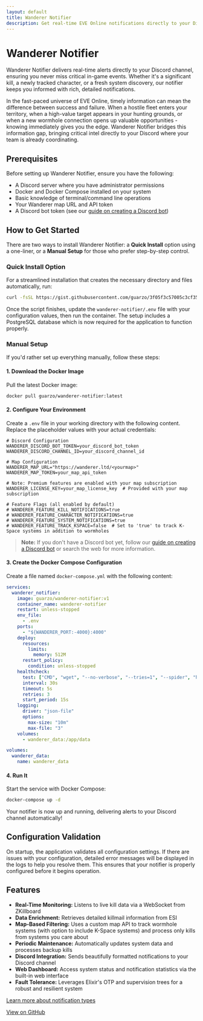 ```yaml
---
layout: default
title: Wanderer Notifier
description: Get real-time EVE Online notifications directly to your Discord channel
---
```


# Wanderer Notifier

Wanderer Notifier delivers real-time alerts directly to your Discord channel, ensuring you never miss critical in-game events. Whether it's a significant kill, a newly tracked character, or a fresh system discovery, our notifier keeps you informed with rich, detailed notifications.

In the fast-paced universe of EVE Online, timely information can mean the difference between success and failure. When a hostile fleet enters your territory, when a high-value target appears in your hunting grounds, or when a new wormhole connection opens up valuable opportunities - knowing immediately gives you the edge. Wanderer Notifier bridges this information gap, bringing critical intel directly to your Discord where your team is already coordinating.

## Prerequisites

Before setting up Wanderer Notifier, ensure you have the following:

- A Discord server where you have administrator permissions
- Docker and Docker Compose installed on your system
- Basic knowledge of terminal/command line operations
- Your Wanderer map URL and API token
- A Discord bot token (see our [guide on creating a Discord bot](https://gist.github.com/guarzo/a4d238b932b6a168ad1c5f0375c4a561))

## How to Get Started

There are two ways to install Wanderer Notifier: a **Quick Install** option using a one-liner, or a **Manual Setup** for those who prefer step-by-step control.

### Quick Install Option

For a streamlined installation that creates the necessary directory and files automatically, run:

```bash
curl -fsSL https://gist.githubusercontent.com/guarzo/3f05f3c57005c3cf3585869212caecfe/raw/wanderer-notifier-setup.sh | bash
```

Once the script finishes, update the `wanderer-notifier/.env` file with your configuration values, then run the container. The setup includes a PostgreSQL database which is now required for the application to function properly.

### Manual Setup

If you'd rather set up everything manually, follow these steps:

#### 1. Download the Docker Image

Pull the latest Docker image:

```bash
docker pull guarzo/wanderer-notifier:latest
```

#### 2. Configure Your Environment

Create a `.env` file in your working directory with the following content. Replace the placeholder values with your actual credentials:

```dotenv
# Discord Configuration
WANDERER_DISCORD_BOT_TOKEN=your_discord_bot_token
WANDERER_DISCORD_CHANNEL_ID=your_discord_channel_id

# Map Configuration
WANDERER_MAP_URL="https://wanderer.ltd/<yourmap>"
WANDERER_MAP_TOKEN=your_map_api_token

# Note: Premium features are enabled with your map subscription
WANDERER_LICENSE_KEY=your_map_license_key  # Provided with your map subscription

# Feature Flags (all enabled by default)
# WANDERER_FEATURE_KILL_NOTIFICATIONS=true
# WANDERER_FEATURE_CHARACTER_NOTIFICATIONS=true
# WANDERER_FEATURE_SYSTEM_NOTIFICATIONS=true
# WANDERER_FEATURE_TRACK_KSPACE=false  # Set to 'true' to track K-Space systems in addition to wormholes
```


> **Note:** If you don't have a Discord bot yet, follow our [guide on creating a Discord bot](https://gist.github.com/guarzo/a4d238b932b6a168ad1c5f0375c4a561) or search the web for more information.

#### 3. Create the Docker Compose Configuration

Create a file named `docker-compose.yml` with the following content:

```yaml
services:
  wanderer_notifier:
    image: guarzo/wanderer-notifier:v1
    container_name: wanderer-notifier
    restart: unless-stopped
    env_file:
      - .env
    ports:
      - "${WANDERER_PORT:-4000}:4000"
    deploy:
      resources:
        limits:
          memory: 512M
      restart_policy:
        condition: unless-stopped
    healthcheck:
      test: ["CMD", "wget", "--no-verbose", "--tries=1", "--spider", "http://localhost:4000/health"]
      interval: 30s
      timeout: 5s
      retries: 3
      start_period: 15s
    logging:
      driver: "json-file"
      options:
        max-size: "10m"
        max-file: "3"
    volumes:
      - wanderer_data:/app/data

volumes:
  wanderer_data:
    name: wanderer_data
```

#### 4. Run It

Start the service with Docker Compose:

```bash
docker-compose up -d
```

Your notifier is now up and running, delivering alerts to your Discord channel automatically!

## Configuration Validation

On startup, the application validates all configuration settings. If there are issues with your configuration, detailed error messages will be displayed in the logs to help you resolve them. This ensures that your notifier is properly configured before it begins operation.

## Features

- **Real-Time Monitoring:** Listens to live kill data via a WebSocket from ZKillboard
- **Data Enrichment:** Retrieves detailed killmail information from ESI
- **Map-Based Filtering:** Uses a custom map API to track wormhole systems (with option to include K-Space systems) and process only kills from systems you care about
- **Periodic Maintenance:** Automatically updates system data and processes backup kills
- **Discord Integration:** Sends beautifully formatted notifications to your Discord channel
- **Web Dashboard:** Access system status and notification statistics via the built-in web interface
- **Fault Tolerance:** Leverages Elixir's OTP and supervision trees for a robust and resilient system

[Learn more about notification types](./notifications.html)

[View on GitHub](https://github.com/guarzo/wanderer-notifier)
